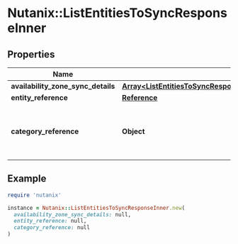 # Nutanix::ListEntitiesToSyncResponseInner

## Properties

| Name | Type | Description | Notes |
| ---- | ---- | ----------- | ----- |
| **availability_zone_sync_details** | [**Array&lt;ListEntitiesToSyncResponseInnerAvailabilityZoneSyncDetailsInner&gt;**](ListEntitiesToSyncResponseInnerAvailabilityZoneSyncDetailsInner.md) |  | [optional] |
| **entity_reference** | [**Reference**](Reference.md) |  | [optional] |
| **category_reference** | **Object** | Category name and a list of values that will be synced.  | [optional] |

## Example

```ruby
require 'nutanix'

instance = Nutanix::ListEntitiesToSyncResponseInner.new(
  availability_zone_sync_details: null,
  entity_reference: null,
  category_reference: null
)
```

